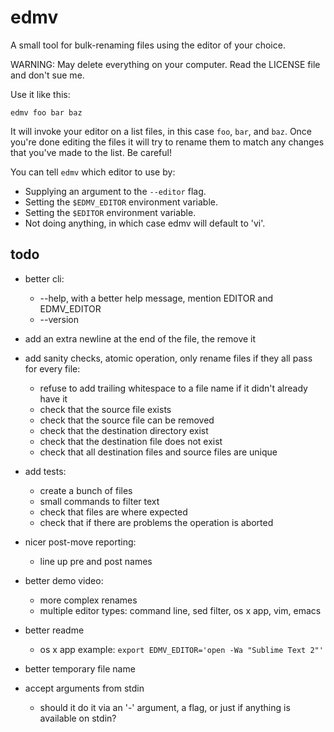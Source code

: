 edmv
====

A small tool for bulk-renaming files using the editor of your choice.

WARNING: May delete everything on your computer. Read the LICENSE file and don't sue me.

Use it like this:

`edmv foo bar baz`

It will invoke your editor on a list files, in this case `foo`, `bar`, and `baz`. Once you're done editing the files it will try to rename them to match any changes that you've made to the list. Be careful!

You can tell `edmv` which editor to use by:
- Supplying an argument to the `--editor` flag.
- Setting the `$EDMV_EDITOR` environment variable.
- Setting the `$EDITOR` environment variable.
- Not doing anything, in which case edmv will default to 'vi'.

todo
----

- better cli:
  - --help, with a better help message, mention EDITOR and EDMV_EDITOR
  - --version

- add an extra newline at the end of the file, the remove it

- add sanity checks, atomic operation, only rename files if they all pass for every file:
  - refuse to add trailing whitespace to a file name if it didn't already have it
  - check that the source file exists
  - check that the source file can be removed
  - check that the destination directory exist
  - check that the destination file does not exist
  - check that all destination files and source files are unique

- add tests:
  - create a bunch of files
  - small commands to filter text
  - check that files are where expected
  - check that if there are problems the operation is aborted

- nicer post-move reporting:
  - line up pre and post names

- better demo video:
  - more complex renames
  - multiple editor types: command line, sed filter, os x app, vim, emacs

- better readme
  - os x app example: `export EDMV_EDITOR='open -Wa "Sublime Text 2"'`

- better temporary file name

- accept arguments from stdin
  - should it do it via an '-' argument, a flag, or just if anything is available on stdin?
